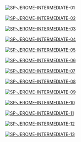 <a><img src="https://i.postimg.cc/HnCw7MXh/SP-JEROME-INTERMEDIATE-01.png" alt="SP-JEROME-INTERMEDIATE-01"/></a><br/><br/>
<a href="https://postimg.cc/zHvb88M9" target="_blank"><img src="https://i.postimg.cc/FzgjbKxs/SP-JEROME-INTERMEDIATE-02.png" alt="SP-JEROME-INTERMEDIATE-02"/></a><br/><br/>
<a href="https://postimg.cc/rdTDzS3G" target="_blank"><img src="https://i.postimg.cc/jjwPgch1/SP-JEROME-INTERMEDIATE-03.png" alt="SP-JEROME-INTERMEDIATE-03"/></a><br/><br/>
<a href="https://postimg.cc/WtYqSqqj" target="_blank"><img src="https://i.postimg.cc/TYfjdrRy/SP-JEROME-INTERMEDIATE-04.png" alt="SP-JEROME-INTERMEDIATE-04"/></a><br/><br/>
<a href="https://postimg.cc/9zQqGYMJ" target="_blank"><img src="https://i.postimg.cc/59wqWPMd/SP-JEROME-INTERMEDIATE-05.png" alt="SP-JEROME-INTERMEDIATE-05"/></a><br/><br/>
<a href="https://postimg.cc/qzthFB2K" target="_blank"><img src="https://i.postimg.cc/jdcHLL5M/SP-JEROME-INTERMEDIATE-06.png" alt="SP-JEROME-INTERMEDIATE-06"/></a><br/><br/>
<a href="https://postimg.cc/sQD143Vv" target="_blank"><img src="https://i.postimg.cc/JnjJmhvc/SP-JEROME-INTERMEDIATE-07.png" alt="SP-JEROME-INTERMEDIATE-07"/></a><br/><br/>
<a href="https://postimg.cc/jWhLfDYp" target="_blank"><img src="https://i.postimg.cc/VNxM3tGk/SP-JEROME-INTERMEDIATE-08.png" alt="SP-JEROME-INTERMEDIATE-08"/></a><br/><br/>
<a href="https://postimg.cc/MvhMJkYF" target="_blank"><img src="https://i.postimg.cc/P5qmZTvT/SP-JEROME-INTERMEDIATE-09.png" alt="SP-JEROME-INTERMEDIATE-09"/></a><br/><br/>
<a href="https://postimg.cc/cvwKsD94" target="_blank"><img src="https://i.postimg.cc/0yH70F7m/SP-JEROME-INTERMEDIATE-10.png" alt="SP-JEROME-INTERMEDIATE-10"/></a><br/><br/>
<a href="https://postimg.cc/23t3npgS" target="_blank"><img src="https://i.postimg.cc/hPDxWcrT/SP-JEROME-INTERMEDIATE-11.png" alt="SP-JEROME-INTERMEDIATE-11"/></a><br/><br/>
<a href="https://postimg.cc/Th1py27s" target="_blank"><img src="https://i.postimg.cc/qBXn5z8p/SP-JEROME-INTERMEDIATE-12.png" alt="SP-JEROME-INTERMEDIATE-12"/></a><br/><br/>
<a href="https://postimg.cc/Q94C6vtS" target="_blank"><img src="https://i.postimg.cc/WzjZ4vPR/SP-JEROME-INTERMEDIATE-13.png" alt="SP-JEROME-INTERMEDIATE-13"/></a><br/><br/>
